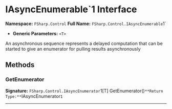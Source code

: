 # IAsyncEnumerable`1 Interface

**Namespace:** `FSharp.Control`
**Full Name:** `FSharp.Control.IAsyncEnumerable`1`
- **Generic Parameters:** `<T>`

An asynchronous sequence represents a delayed computation that can be
 started to give an enumerator for pulling results asynchronously

## Methods

### GetEnumerator

**Signature:** `FSharp.Control.IAsyncEnumerator`1[T] GetEnumerator()`
**Return Type:** `IAsyncEnumerator`1`

---